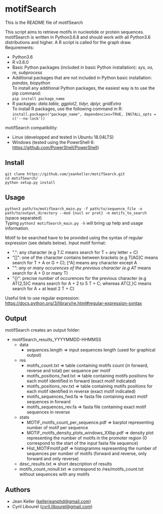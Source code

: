 # **motifSearch**

This is the README file of motifSearch

This script aims to retrieve motifs in nucleotide or protein sequences.
motifSearch is written in Python3.6.8 and should work with all Python3.6 distributions and higher. A R script is called for the graph draw.
Requirements:  
- Python3.6  
- R v3.6.0  
- Basic Python packages (included in basic Python installation): *sys, os, re, subprocess*  
- Additional packages that are not included in Python basic installation: *pandas, biopython*  
To install any additional Python packages, the easiest way is to use the pip command:  
`pip install package_name`  
- R packages: *data.table, ggplot2, tidyr, dplyr, gridExtra*  
To install R packages, use the following command in R:  
`install.packages("package_name", dependencies=TRUE, INSTALL_opts = c('--no-lock'))`  

motifSearch compatibility:  
- Linux (developped and tested in Ubuntu 18.04LTS)  
- Windows (tested using the PowerShell 6: https://github.com/PowerShell/PowerShell)  

## Install ##  
```
git clone https://github.com/jeankeller/motifSearch.git  
cd motifSearch/  
python setup.py install
```

## Usage ##  
`python3 path/to/motifSearch_main.py -f path/to/sequence_file -o path/to/output_directory --mod {nucl or prot} -m motifs_to_search` (space separated)  
Typing `python3 motifSearch_main.py -h` will bring up help and usage information.

Motif to be searched have to be provided using the syntax of regular expression (see details below).
Input motif format:
- ".": any character (e.g T.C means search for T + any letter + C)  
- "[]": one of the character contains between brackets (e.g T[AG]C means search for T + A or G + C); [^A] means any character except A  
- "*": any or many occurences of the previous character (e.g AT* means search for A + 0 or many T)  
- "{}": precise number of occurences for the previous character (e.g AT{2,5}C means search for A + 2 to 5 T + C; whereas AT{2,}C means search for A + at least 2 T + C)  

Useful link to use regular expression: https://docs.python.org/3/library/re.html#regular-expression-syntax  

## Output ##

motifSearch creates an output folder:  
- motifSearch_results_YYYYMMDD-HHMMSS  
  - data  
    - sequences.length => input sequences length (used for graphical output)  
  - res
    - motifs_count.txt => table containing motifs count (in forward, reverse and total) per sequence per motif  
    - motifs_positions_fwd.txt => table containing motifs positions for each motif identified in forward (exact motif indicated)  
    - motifs_positions_rev.txt => table containing motifs positions for each motif identified in reverse (exact motif indicated)  
    - motifs_sequences_fwd.fa => fasta file containing exact motif sequences in forward  
    - motifs_sequences_rev.fa => fasta file containing exact motif sequences in reverse  
  - stats
    - MOTIF_motifs_count_per_sequence.pdf => barplot representing number of motif per sequence  
    - MOTIF_motifs_density_plots_windows_XXbp.pdf => density plot representing the number of motifs in the promoter region (0 correspond to the start of the input fasta file sequence)  
    - Hist_MOTIFmotif.pdf => histogramms representing the number of sequences per number of motifs  (forward and reverse, only forward and only reverse)  
  - desc_results.txt => short description of results  
  - motifs_count_nonull.txt => correspond to /res/motifs_count.txt without sequences with any motifs  

## **Authors** ##

- Jean Keller (kellerjeanphd@gmail.com)
- Cyril Libourel (cyril.libourel@gmail.com)
